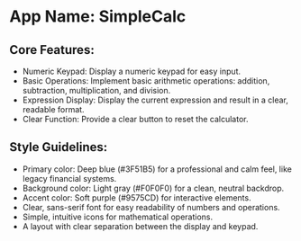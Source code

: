 # **App Name**: SimpleCalc

## Core Features:

- Numeric Keypad: Display a numeric keypad for easy input.
- Basic Operations: Implement basic arithmetic operations: addition, subtraction, multiplication, and division.
- Expression Display: Display the current expression and result in a clear, readable format.
- Clear Function: Provide a clear button to reset the calculator.

## Style Guidelines:

- Primary color: Deep blue (#3F51B5) for a professional and calm feel, like legacy financial systems.
- Background color: Light gray (#F0F0F0) for a clean, neutral backdrop.
- Accent color: Soft purple (#9575CD) for interactive elements.
- Clear, sans-serif font for easy readability of numbers and operations.
- Simple, intuitive icons for mathematical operations.
- A layout with clear separation between the display and keypad.